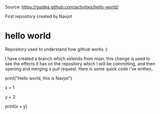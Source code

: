 Source: https://guides.github.com/activities/hello-world/

First repository created by Navjot
# hello world
Repository used to understand how github works :)

I have created a branch which extends from main, this change is used to see the
effects it has on the repository which I will be committing, and then opening and merging a pull request.
Here is some quick code i've written..

print("Hello world, this is Navjot")

x = 1

y = 2

print(x + y)

